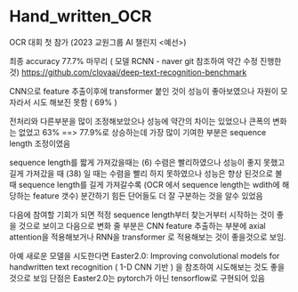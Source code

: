 # Hand_written_OCR

OCR 대회 첫 참가 (2023 교원그룹 AI 챌린지 <예선>)

최종 accuracy 77.7% 마무리 ( 모델 RCNN - naver git 참조하여 약간 수정 진행한 것) https://github.com/clovaai/deep-text-recognition-benchmark

CNN으로 feature 추출이후에 transformer 붙인 것이 성능이 좋아보였으나 자원이 모자라서 시도 해보진 못함 ( 69% )

전처리와 다른부분을 많이 조정해보았으나 성능에 약간의 차이는 있었으나 큰폭의 변화는 없었고 63% ==> 77.9%로 상승하는데 가장 많이 기여한 부분은 sequence length 조정이였음

sequence length를 짧게 가져갔을때는 (6) 수렴은 빨리하였으나 성능이 좋지 못했고 길게 가져갔을 때 (38) 일 때는 수렴을 빨리 하지 못하였으나 성능은 향상 된것으로 볼 때
sequence length를 길게 가져갈수록 (OCR 에서 sequence length는 wdith에 해당하는 feature 갯수) 분간하기 힘든 단어들도 더 잘 구분하는 것을 알수 있었음

다음에 참여할 기회가 되면 적정 sequence length부터 찾는거부터 시작하는 것이 좋을 것으로 보이고 다음으로 변화 줄 부분은 CNN feature 추출하는 부분에 axial attention을 적용해보거나 RNN을 transformer 로 적용해보는 것이 좋을것으로 보임.

아예 새로운 모델을 시도한다면 Easter2.0: Improving convolutional models for handwritten text recognition ( 1-D CNN 기반 ) 을 참조하여 시도해보는 것도 좋을것으로 보임
단점은 Easter2.0는 pytorch가 아닌 tensorflow로 구현되어 있음

